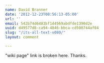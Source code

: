 ```yaml
---
name: David Branner
date: '2012-12-23T08:56:13-05:00'
url: ''
email: 542b74d6483bf1d4569abdfde1390d2e
uuid: d49577d8-ca94-4846-bbca-cd500744af04
slug: "/its-all-text-v080/"
layout: comment

---
```


"wiki page" link is broken here. Thanks.

